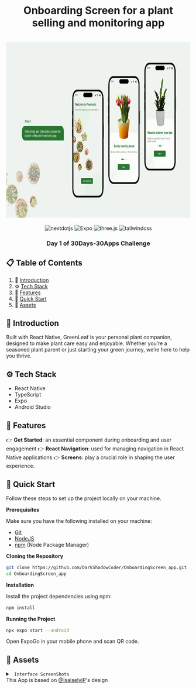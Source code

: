 <div align="center">
  <br />
    <h1>Onboarding Screen for a plant selling and monitoring app</h1>
  <br />
  <img src="./docs/landing.png" alt="Onbording Screen"  width="100%" height="480px"/>
  <br />
  <div>
    <br/>
    <img src="https://img.shields.io/badge/-REACT_NATIVE-black?style=for-the-badge&logoColor=white&logo=React&color=61DAFB" alt="nextdotjs" />
    <img src="https://img.shields.io/badge/-Expo-black?style=for-the-badge&logoColor=white&logo=Expo&color=000020" alt="Expo" />
    <img src="https://img.shields.io/badge/-TypeScript-black?style=for-the-badge&logoColor=white&logo=TypeScript&color=3178C6" alt="three.js" />
    <img src="https://img.shields.io/badge/-Android-black?style=for-the-badge&logoColor=white&logo=Android&color=34A853" alt="tailwindcss" />
  </div>

  <h3 align="center">Day 1 of <b fontweight="bold">30Days-30Apps Challenge</b></h3>
</div>

## 📋 <a name="table">Table of Contents</a>

1. 🤖 [Introduction](#introduction)
2. ⚙️ [Tech Stack](#tech-stack)
3. 🔋 [Features](#features)
4. 🤸 [Quick Start](#quick-start)
6. 🔗 [Assets](#links)

## <a name="introduction">🤖 Introduction</a>

Built with React Native, GreenLeaf is your personal plant companion, designed to make plant care easy and enjoyable. Whether you’re a seasoned plant parent or just starting your green journey, we’re here to help you thrive.


## <a name="tech-stack">⚙️ Tech Stack</a>

- React Native
- TypeScript
- Expo
- Android Studio

## <a name="features">🔋 Features</a>

👉 **Get Started**:  an essential component during onboarding and user engagement 
👉 **React Navigation**: used for managing navigation in React Native applications
👉 **Screens**:  play a crucial role in shaping the user experience. 

## <a name="quick-start">🤸 Quick Start</a>

Follow these steps to set up the project locally on your machine.

**Prerequisites**

Make sure you have the following installed on your machine:

- [Git](https://git-scm.com/)
- [NodeJS](https://nodejs.org/en)
- [npm](https://www.npmjs.com/) (Node Package Manager)

**Cloning the Repository**

```bash
git clone https://github.com/DarkShadowCoder/OnboardingScreen_app.git
cd OnboardingScreen_app
```

**Installation**

Install the project dependencies using npm:

```bash
npm install
```

**Running the Project**

```bash
npx expo start --android
```

Open ExpoGo in your mobile phone and scan QR code.

## <a name="links">🔗 Assets</a>
<details>
  <summary><code> Interface ScreenShots</code></summary>
  <img src="./docs/screen1.jpg" width="300px" height="650px"/>
  <img src="./docs/screen2.jpg" width="300px" height="650px"/>
  <img src="./docs/screen3.jpg" width="300px" height="650px"/>
  <img src="./docs/screen4.jpg" width="300px" height="650px"/>
</details>
This App is based on <a href="https://www.behance.net/isaiselvi">@IsaiselviP</a>'s design


 
